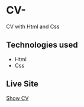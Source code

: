 # CV-

CV with Html and Css

## Technologies used
* Html
* Css

## Live Site

[Show CV](https://aygul-ysn.github.io/CV-/)




